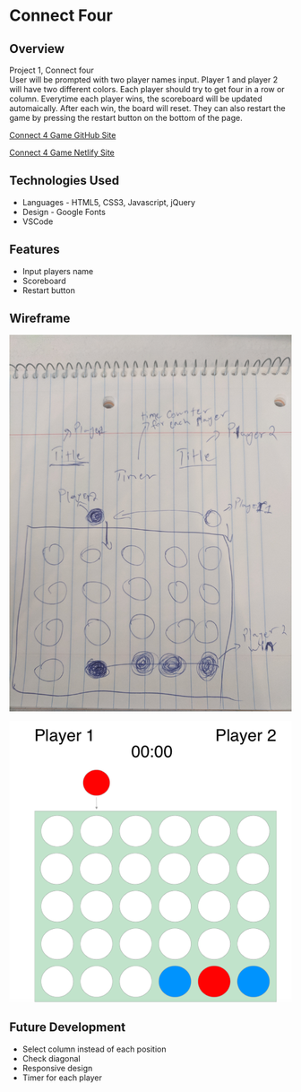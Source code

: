 # Connect Four

## Overview

Project 1, Connect four </br>
User will be prompted with two player names input. Player 1 and player 2 will have two different colors.  Each player should try to get four in a row or column. Everytime each player wins, the scoreboard will be updated automaically. After each win, the board will reset.  They can also restart the game by pressing the restart button on the bottom of the page.

[Connect 4 Game GitHub Site](https://pages.git.generalassemb.ly/vithusan/P1-connect4/)


[Connect 4 Game  Netlify Site](https://gallant-lovelace-2fbb74.netlify.com)

## Technologies Used
- Languages - HTML5, CSS3, Javascript, jQuery
- Design - Google Fonts
- VSCode

## Features
- Input players name
- Scoreboard
- Restart button

## Wireframe
![wireframe](/P1-wireframe.jpg)

![wireframe2](/wireframe.png)

## Future Development
- Select column instead of each position
- Check diagonal
- Responsive design
- Timer for each player
